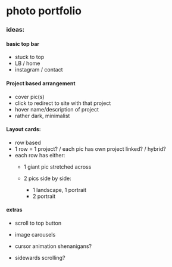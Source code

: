 # photo portfolio

### ideas:

#### basic top bar
- stuck to top
- LB / home  
- instagram / contact

#### Project based arrangement 
    
- cover pic(s)
- click to redirect to site with that project
- hover name/description of project
- rather dark, minimalist

#### Layout cards:

- row based
- 1 row = 1 project? / each pic has own project linked? / hybrid?
- each row has either:
    - 1 giant pic stretched across
    
    - 2 pics side by side:
        - 1 landscape, 1 portrait
        - 2 portrait

    
#### extras
- scroll to top button
- image carousels
- cursor animation shenanigans?

- sidewards scrolling?